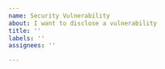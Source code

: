 ```yaml
---
name: Security Vulnerability
about: I want to disclose a vulnerability
title: ''
labels: ''
assignees: ''

---
```


<!--
  Do not disclose vulnerabilities this way. Reach out to the project team via e.g. email, we'll
  work together on patching the vulnerability and follow some form of Responsible disclosure once
  fixed. Thank you. https://en.wikipedia.org/wiki/Responsible_disclosure
-->
<!--
  Do not disclose vulnerabilities this way. Reach out to the project team via e.g. email, we'll
  work together on patching the vulnerability and follow some form of Responsible disclosure once
  fixed. Thank you. https://en.wikipedia.org/wiki/Responsible_disclosure
-->
<!--
  Do not disclose vulnerabilities this way. Reach out to the project team via e.g. email, we'll
  work together on patching the vulnerability and follow some form of Responsible disclosure once
  fixed. Thank you. https://en.wikipedia.org/wiki/Responsible_disclosure
-->
